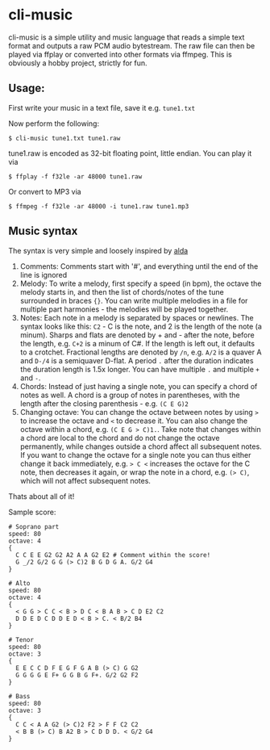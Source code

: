 # cli-music

cli-music is a simple utility and music language that reads a simple text format and outputs a raw PCM audio bytestream.
The raw file can then be played via ffplay or converted into other formats via ffmpeg. This is obviously a hobby project, strictly for fun.

## Usage:

First write your music in a text file, save it e.g. `tune1.txt`

Now perform the following:

```
$ cli-music tune1.txt tune1.raw
```

tune1.raw is encoded as 32-bit floating point, little endian. You can play it via

```
$ ffplay -f f32le -ar 48000 tune1.raw
```

Or convert to MP3 via

```
$ ffmpeg -f f32le -ar 48000 -i tune1.raw tune1.mp3
```

## Music syntax

The syntax is very simple and loosely inspired by [alda](https://alda.io/)
1. Comments: Comments start with '#', and everything until the end of the line is ignored
2. Melody: To write a melody, first specify a speed (in bpm), the octave the melody starts in, and then
   the list of chords/notes of the tune surrounded in braces `{}`. You can write multiple melodies in a file for multiple part harmonies - the melodies will be played together.
3. Notes: Each note in a melody is separated by spaces or newlines. The syntax looks like this:
   `C2` - C is the note, and 2 is the length of the note (a minum). Sharps and flats are denoted by + and - after the note, before the length, e.g. `C+2` is a minum of C#. If the length is left out, it defaults to a crotchet. Fractional lengths are denoted by `/n`, e.g. `A/2` is a quaver A and `D-/4` is a semiquaver D-flat. A period `.` after the duration indicates the duration length is 1.5x longer. You can have multiple `.` and multiple `+` and `-`.
4. Chords: Instead of just having a single note, you can specify a chord of notes as well. A chord is a group of notes in 
   parentheses, with the length after the closing parenthesis - e.g. `(C E G)2`
5. Changing octave: You can change the octave between notes by using `>` to increase the octave and `<` to decrease it. 
   You can also change the octave within a chord, e.g. `(C E G > C)1.`. Take note that changes within a chord are local to the chord and do not change the octave permanently, while changes outside a chord affect all subsequent notes. If you want to change the octave for a single note you can thus either change it back immediately, e.g. `> C <` increases the octave for the C note, then decreases it again, or wrap the note in a chord, e.g. `(> C)`, which will not affect subsequent notes.

Thats about all of it! 

Sample score:  
```
# Soprano part
speed: 80 
octave: 4
{ 
  C C E E G2 G2 A2 A A G2 E2 # Comment within the score!
  G _/2 G/2 G G (> C)2 B G D G A. G/2 G4
}

# Alto
speed: 80
octave: 4
{
  < G G > C C < B > D C < B A B > C D E2 C2
  D D E D C D D E D < B > C. < B/2 B4
}

# Tenor
speed: 80
octave: 3
{
  E E C C D F E G F G A B (> C) G G2
  G G G G E F+ G G B G F+. G/2 G2 F2
}

# Bass
speed: 80
octave: 3
{
  C C < A A G2 (> C)2 F2 > F F C2 C2
  < B B (> C) B A2 B > C D D D. < G/2 G4 
}
```